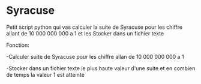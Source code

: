 # Syracuse
Petit script python qui vas calculer la suite de Syracuse pour les chiffre allant de 10 000 000 000 a 1 et les Stocker dans un fichier texte

Fonction:

-Calculer suite de Syracuse pour les chiffre allan de 10 000 000 000 a 1

-Stocker dans un fichier texte le plus haute valeur d'une suite et en combien de temps la valeur 1 est atteinte
